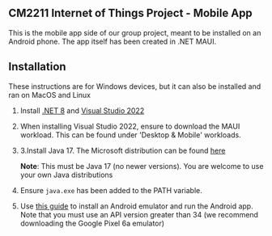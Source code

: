 ﻿## CM2211 Internet of Things Project - Mobile App

This is the mobile app side of our group project, meant to be installed on an Android phone.
The app itself has been created in .NET MAUI.

## Installation

These instructions are for Windows devices, but it can also be installed and ran on MacOS and Linux

1. Install [.NET 8](https://dotnet.microsoft.com/en-us/download/dotnet/8.0) and [Visual Studio 2022](https://visualstudio.microsoft.com/en/vs/)
2. When installing Visual Studio 2022, ensure to download the MAUI workload. This can be found under 'Desktop & Mobile' workloads.
2. 3.Install Java 17. The Microsoft distribution can be found [here](https://learn.microsoft.com/en-us/java/openjdk/download#openjdk-17)

   **Note**: This must be Java 17 (no newer versions). You are welcome to use your own Java distributions

4. Ensure `java.exe` has been added to the PATH variable.
5. Use [this guide](https://learn.microsoft.com/en-us/dotnet/maui/get-started/first-app?view=net-maui-8.0&tabs=vswin&pivots=devices-android) to install an Android emulator and run the Android app. Note that you must use an API version greater than 34 (we recommend downloading the Google Pixel 6a emulator)